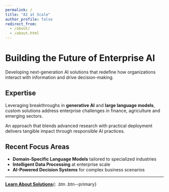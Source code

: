 ```yaml
---
permalink: /
title: "AI at Scale"
author_profile: false
redirect_from: 
  - /about/
  - /about.html
---
```


# Building the Future of Enterprise AI

Developing next-generation AI solutions that redefine how organizations interact with information and drive decision-making.

## Expertise

Leveraging breakthroughs in **generative AI** and **large language models**, custom solutions address enterprise challenges in finance, agriculture and emerging sectors.

An approach that blends advanced research with practical deployment delivers tangible impact through responsible AI practices.

## Recent Focus Areas

- **Domain-Specific Language Models** tailored to specialized industries  
- **Intelligent Data Processing** at enterprise scale  
- **AI-Powered Decision Systems** for complex business scenarios  

---

[**Learn About Solutions**](/solutions/){: .btn .btn--primary}
